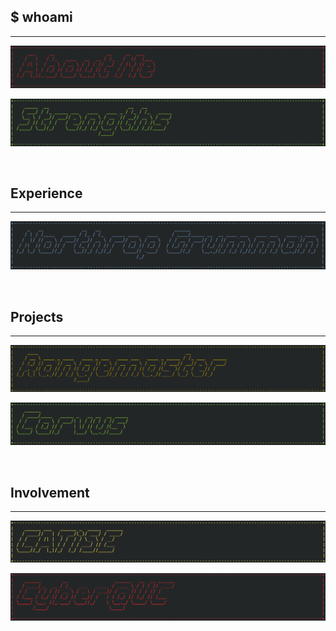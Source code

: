 ## $ whoami

---

<p>
  <a href="/about_me">
    <img border="0" alt="About Me" src="/images/about_me.png">
  </a>
</p>

<p>
  <a href="/strengths">
    <img border="0" alt="Cyber@UC" src="/images/strengths.png">
  </a>
</p>

<br>

## Experience

---

<p>
  <a href="/experience/northrop_grumman">
    <img border="0" alt="Northrop Grumman" src="/images/ng.png">
  </a>
</p>

<br>

## Projects

---

<p>
  <a href="/projects/rangemaster">
    <img border="0" alt="Rangemaster" src="/images/range.png">
  </a>
</p>

<p>
  <a href="/projects/corvus">
    <img border="0" alt="Corvus" src="/images/corvus.png">
  </a>
</p>

<br>

## Involvement

---

<p>
  <a href="/involvement/catise">
    <img border="0" alt="CATiSE" src="/images/catise.png">
  </a>
</p>

<p>
  <a href="/involvement/cyberatuc">
    <img border="0" alt="Cyber@UC" src="/images/cyberatuc.png">
  </a>
</p>

<br>
